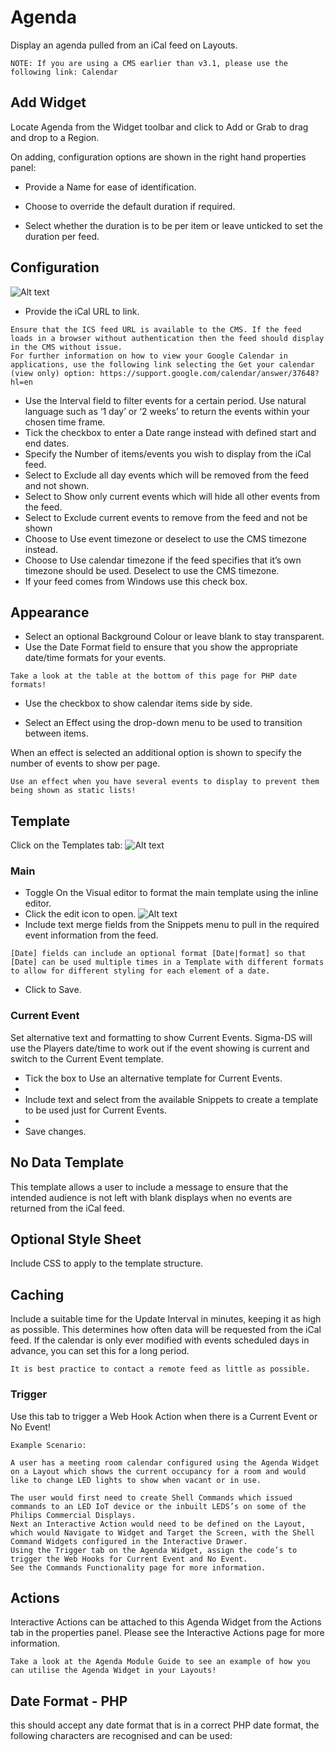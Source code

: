 # Agenda

Display an agenda pulled from an iCal feed on Layouts.

```
NOTE: If you are using a CMS earlier than v3.1, please use the following link: Calendar
```

## Add Widget

Locate Agenda from the Widget toolbar and click to Add or Grab to drag and drop to a Region.

On adding, configuration options are shown in the right hand properties panel:

- Provide a Name for ease of identification.

- Choose to override the default duration if required.

- Select whether the duration is to be per item or leave unticked to set the duration per feed.

## Configuration

![Alt text](agenda2.png)

- Provide the iCal URL to link.

```
Ensure that the ICS feed URL is available to the CMS. If the feed loads in a browser without authentication then the feed should display in the CMS without issue.
For further information on how to view your Google Calendar in applications, use the following link selecting the Get your calendar (view only) option: https://support.google.com/calendar/answer/37648?hl=en

```

- Use the Interval field to filter events for a certain period. Use natural language such as ‘1 day’ or ‘2 weeks’ to return the events within your chosen time frame.
- Tick the checkbox to enter a Date range instead with defined start and end dates.
- Specify the Number of items/events you wish to display from the iCal feed.
- Select to Exclude all day events which will be removed from the feed and not shown.
- Select to Show only current events which will hide all other events from the feed.
- Select to Exclude current events to remove from the feed and not be shown
- Choose to Use event timezone or deselect to use the CMS timezone instead.
- Choose to Use calendar timezone if the feed specifies that it’s own timezone should be used. Deselect to use the CMS timezone.
- If your feed comes from Windows use this check box.

## Appearance

- Select an optional Background Colour or leave blank to stay transparent.
- Use the Date Format field to ensure that you show the appropriate date/time formats for your events.

```
Take a look at the table at the bottom of this page for PHP date formats!
```

- Use the checkbox to show calendar items side by side.

- Select an Effect using the drop-down menu to be used to transition between items.

When an effect is selected an additional option is shown to specify the number of events to show per page.

```
Use an effect when you have several events to display to prevent them being shown as static lists!

```

## Template

Click on the Templates tab:
![Alt text](agenda4.png)

### Main

- Toggle On the Visual editor to format the main template using the inline editor.
- Click the edit icon to open.
  ![Alt text](agenda5.png)
- Include text merge fields from the Snippets menu to pull in the required event information from the feed.

```
[Date] fields can include an optional format [Date|format] so that [Date] can be used multiple times in a Template with different formats to allow for different styling for each element of a date.

```

- Click to Save.

### Current Event

Set alternative text and formatting to show Current Events. Sigma-DS will use the Players date/time to work out if the event showing is current and switch to the Current Event template.

- Tick the box to Use an alternative template for Current Events.
-
- Include text and select from the available Snippets to create a template to be used just for Current Events.
-
- Save changes.

## No Data Template

This template allows a user to include a message to ensure that the intended audience is not left with blank displays when no events are returned from the iCal feed.

## Optional Style Sheet

Include CSS to apply to the template structure.

## Caching

Include a suitable time for the Update Interval in minutes, keeping it as high as possible. This determines how often data will be requested from the iCal feed. If the calendar is only ever modified with events scheduled days in advance, you can set this for a long period.

```
It is best practice to contact a remote feed as little as possible.
```

### Trigger

Use this tab to trigger a Web Hook Action when there is a Current Event or No Event!

```
Example Scenario:

A user has a meeting room calendar configured using the Agenda Widget on a Layout which shows the current occupancy for a room and would like to change LED lights to show when vacant or in use.

The user would first need to create Shell Commands which issued commands to an LED IoT device or the inbuilt LEDS’s on some of the Philips Commercial Displays.
Next an Interactive Action would need to be defined on the Layout, which would Navigate to Widget and Target the Screen, with the Shell Command Widgets configured in the Interactive Drawer.
Using the Trigger tab on the Agenda Widget, assign the code’s to trigger the Web Hooks for Current Event and No Event.
See the Commands Functionality page for more information.
```

## Actions

Interactive Actions can be attached to this Agenda Widget from the Actions tab in the properties panel. Please see the Interactive Actions page for more information.

```
Take a look at the Agenda Module Guide to see an example of how you can utilise the Agenda Widget in your Layouts!

```

## Date Format - PHP

this should accept any date format that is in a correct PHP date format, the following characters are recognised and can be used:

 <!-- table remains -->
